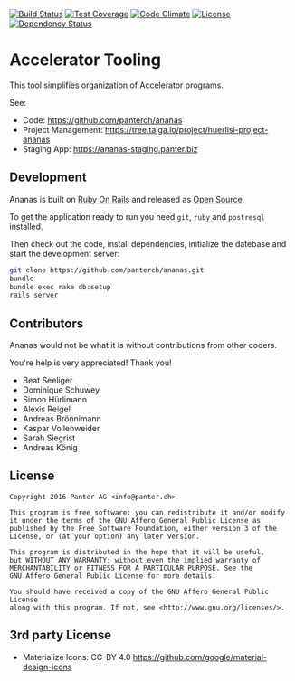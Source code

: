 [![Build Status](https://travis-ci.org/panterch/ananas.svg?branch=master)](http://travis-ci.org/panterch/ananas)
[![Test
Coverage](https://codeclimate.com/github/panterch/ananas/badges/coverage.svg)](https://codeclimate.com/github/panterch/ananas)
[![Code
Climate](https://codeclimate.com/github/panterch/ananas/badges/gpa.svg)](https://codeclimate.com/github/panterch/ananas)
[![License](http://img.shields.io/badge/license-AGPL-brightgreen.svg?style=flat-square)](http://opensource.org/licenses/AGPL-3.0)
[![Dependency Status](https://gemnasium.com/panterch/ananas.svg)](https://gemnasium.com/panterch/ananas)


# Accelerator Tooling

This tool simplifies organization of Accelerator programs.


See:
* Code: https://github.com/panterch/ananas
* Project Management: https://tree.taiga.io/project/huerlisi-project-ananas
* Staging App: https://ananas-staging.panter.biz

Development
-----------

Ananas is built on [Ruby On Rails](http://www.rubyonrails.org) and
released as [Open Source](http://www.opensource.org).

To get the application ready to run you need `git`, `ruby` and `postresql`
installed.

Then check out the code, install dependencies, initialize the datebase and
start the development server:

``` bash
git clone https://github.com/panterch/ananas.git
bundle
bundle exec rake db:setup
rails server
```

Contributors
------------

Ananas would not be what it is without contributions from other coders.

You're help is very appreciated! Thank you!

* Beat Seeliger
* Dominique Schuwey
* Simon Hürlimann
* Alexis Reigel
* Andreas Brönnimann
* Kaspar Vollenweider
* Sarah Siegrist
* Andreas König

License
-------

    Copyright 2016 Panter AG <info@panter.ch>

    This program is free software: you can redistribute it and/or modify
    it under the terms of the GNU Affero General Public License as
    published by the Free Software Foundation, either version 3 of the
    License, or (at your option) any later version.

    This program is distributed in the hope that it will be useful,
    but WITHOUT ANY WARRANTY; without even the implied warranty of
    MERCHANTABILITY or FITNESS FOR A PARTICULAR PURPOSE. See the
    GNU Affero General Public License for more details.

    You should have received a copy of the GNU Affero General Public License
    along with this program. If not, see <http://www.gnu.org/licenses/>.

3rd party License
-----------------

* Materialize Icons: CC-BY 4.0 https://github.com/google/material-design-icons

